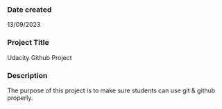 

### Date created
13/09/2023

### Project Title
Udacity Github Project

### Description
The purpose of this project is to make sure students can use git & github properly.
